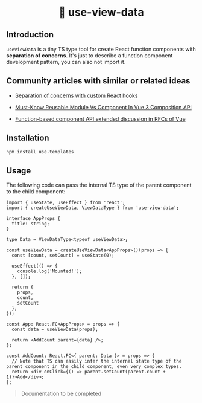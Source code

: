 <h1 align="center">
  🌠 use-view-data
</h1>

## Introduction

`useViewData` is a tiny TS type tool for create React function components with **separation of concerns**. It's just to describe a function component development pattern, you can also not import it.

## Community articles with similar or related ideas

- [Separation of concerns with custom React hooks](https://dev.to/areknawo/separation-of-concerns-with-custom-react-hooks-3aoe)

- [Must-Know Reusable Module Vs Component In Vue 3 Composition API](https://softauthor.com/vuejs-composition-api-reusable-module-vs-component)

- [Function-based component API extended discussion in RFCs of Vue](https://github.com/vuejs/rfcs/issues/55)

## Installation

```bash
npm install use-templates
```

## Usage

The following code can pass the internal TS type of the parent component to the child component:

```tsx
import { useState, useEffect } from 'react';
import { createUseViewData, ViewDataType } from 'use-view-data';

interface AppProps {
  title: string;
}

type Data = ViewDataType<typeof useViewData>;

const useViewData = createUseViewData<AppProps>()(props => {
  const [count, setCount] = useState(0);

  useEffect(() => {
    console.log('Mounted!');
  }, []);

  return {
    props,
    count,
    setCount
  };
});

const App: React.FC<AppProps> = props => {
  const data = useViewData(props);

  return <AddCount parent={data} />;
};

const AddCount: React.FC<{ parent: Data }> = props => {
  // Note that TS can easily infer the internal state type of the parent component in the child component, even very complex types.
  return <div onClick={() => parent.setCount(parent.count + 1)}>Add</div>;
};
```

> Documentation to be completed
